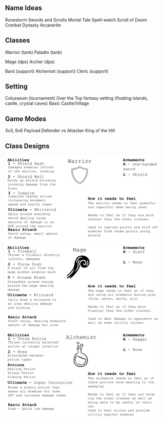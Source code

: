 Name Ideas
----------
Runestorm
Swords and Scrolls
Mortal Tale
Spell-watch
Scroll of Doom
Combat Dynasty
Arcanerite

Classes
-------
Warrior (tank)
Paladin (tank)

Mage (dps)
Archer (dps)

Bard (support)
Alchemist (support)
Cleric (support)

Setting
-------

Colusseum (tournament)
Over the Top fantasy setting (floating islands, castle, crystal caves)
Basic Castle/Village

Game Modes
----------
3v3, 6v6
Payload
Defender vs Attacker
King of the Hill

Class Designs
----------
![1](/Class%20Design/Images/Class%20Design%20-%20Warrior.png)
![1](/Class%20Design/Images/Class%20Design%20-%20Mage.png)
![1](/Class%20Design/Images/Class%20Design%20-%20Alchemist.png)


